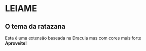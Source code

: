 # LEIAME
## O tema da ratazana
Esta é uma extensão baseada na Dracula mas com cores mais forte 
**Aproveite!**
